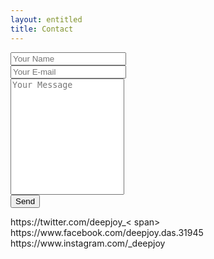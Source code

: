 ```yaml
---
layout: entitled
title: Contact
---
```


<form action="https://formspree.io/f/xwkypvwj" method="POST">
  <div class="row">
    <div class="col-12">
      <input class="form-control form-control-lg" type="text" id="name" name="name" placeholder="Your Name" required>
    </div>
    <div class="col-12">
      <input class="form-control form-control-lg" type="email" id="email" name="_replyto" placeholder="Your E-mail" required>
    </div>
  </div>
  <div class="form-group my-2">
    <textarea class="form-control form-control-lg" style="resize: none;" id="message" name="message" rows="12" placeholder="Your Message" required></textarea>
  </div>
  <button class="btn btn-primary btn-lg mt-2" type="submit">Send</button>
</form>

<div class="col d-none d-print-block">
  <div class="mt-2">
    <div>
      <div class="mb-2">
        <div class="text-dark"><i class="fab fa-twitter mr-1"></i><span>https://twitter.com/deepjoy_< span>
        </div>
      </div>
      <div class="mb-2">
        <div class="text-dark"><i class="fab fa-facebook mr-1"></i><span>https://www.facebook.com/deepjoy.das.31945</span>
        </div>
      </div>
      <div class="mb-2">
        <div class="text-dark"><i class="fab fa-instagram mr-1"></i><span>https://www.instagram.com/_deepjoy</span>
      </div>
    </div>
  </div>
</div>
</div>

